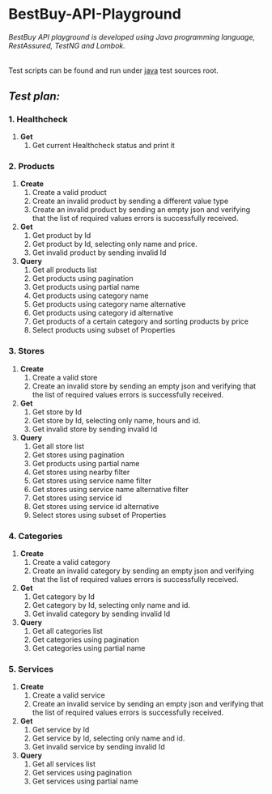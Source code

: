 # BestBuy-API-Playground

###### BestBuy API playground is developed using Java programming language, RestAssured, TestNG and Lombok.

Test scripts can be found and run under [java](src%2Ftest%2Fjava) test sources root.

## **_Test plan:_**

### 1. Healthcheck

1. **Get**
    1. Get current Healthcheck status and print it

### 2. Products

1. **Create**
    1. Create a valid product
    2. Create an invalid product by sending a different value type
    3. Create an invalid product by sending an empty json and verifying that the list of required values errors is
       successfully received.
2. **Get**
    1. Get product by Id
    2. Get product by Id, selecting only name and price.
    3. Get invalid product by sending invalid Id
3. **Query**
    1. Get all products list
    2. Get products using pagination
    3. Get products using partial name
    4. Get products using category name
    5. Get products using category name alternative
    6. Get products using category id alternative
    7. Get products of a certain category and sorting products by price
    8. Select products using subset of Properties

### 3. Stores

1. **Create**
    1. Create a valid store
    2. Create an invalid store by sending an empty json and verifying that the list of required values errors is
       successfully received.
2. **Get**
    1. Get store by Id
    2. Get store by Id, selecting only name, hours and id.
    3. Get invalid store by sending invalid Id
3. **Query**
    1. Get all store list
    2. Get stores using pagination
    3. Get products using partial name
    4. Get stores using nearby filter
    5. Get stores using service name filter
    6. Get stores using service name alternative filter
    7. Get stores using service id
    8. Get stores using service id alternative
    9. Select stores using subset of Properties

### 4. Categories

1. **Create**
    1. Create a valid category
    2. Create an invalid category by sending an empty json and verifying that the list of required values errors is
       successfully received.
2. **Get**
    1. Get category by Id
    2. Get category by Id, selecting only name and id.
    3. Get invalid category by sending invalid Id
3. **Query**
    1. Get all categories list
    2. Get categories using pagination
    3. Get categories using partial name

### 5. Services

1. **Create**
    1. Create a valid service
    2. Create an invalid service by sending an empty json and verifying that the list of required values errors is
       successfully received.
2. **Get**
    1. Get service by Id
    2. Get service by Id, selecting only name and id.
    3. Get invalid service by sending invalid Id
3. **Query**
    1. Get all services list
    2. Get services using pagination
    3. Get services using partial name
